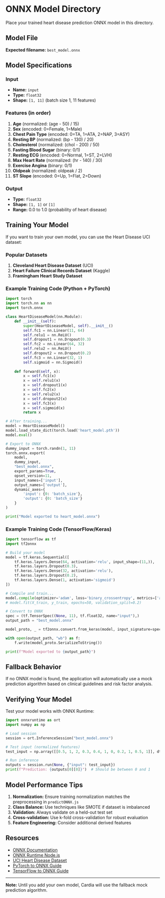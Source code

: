 # ONNX Model Directory

Place your trained heart disease prediction ONNX model in this directory.

## Model File

**Expected filename:** `best_model.onnx`

## Model Specifications

### Input
- **Name:** `input`
- **Type:** `float32`
- **Shape:** `[1, 11]` (batch size 1, 11 features)

### Features (in order)
1. **Age** (normalized: (age - 50) / 15)
2. **Sex** (encoded: 0=Female, 1=Male)
3. **Chest Pain Type** (encoded: 0=TA, 1=ATA, 2=NAP, 3=ASY)
4. **Resting BP** (normalized: (bp - 130) / 20)
5. **Cholesterol** (normalized: (chol - 200) / 50)
6. **Fasting Blood Sugar** (binary: 0/1)
7. **Resting ECG** (encoded: 0=Normal, 1=ST, 2=LVH)
8. **Max Heart Rate** (normalized: (hr - 140) / 30)
9. **Exercise Angina** (binary: 0/1)
10. **Oldpeak** (normalized: oldpeak / 2)
11. **ST Slope** (encoded: 0=Up, 1=Flat, 2=Down)

### Output
- **Type:** `float32`
- **Shape:** `[1, 1]` or `[1]`
- **Range:** 0.0 to 1.0 (probability of heart disease)

## Training Your Model

If you want to train your own model, you can use the Heart Disease UCI dataset:

### Popular Datasets
1. **Cleveland Heart Disease Dataset** (UCI)
2. **Heart Failure Clinical Records Dataset** (Kaggle)
3. **Framingham Heart Study Dataset**

### Example Training Code (Python + PyTorch)

```python
import torch
import torch.nn as nn
import torch.onnx

class HeartDiseaseModel(nn.Module):
    def __init__(self):
        super(HeartDiseaseModel, self).__init__()
        self.fc1 = nn.Linear(11, 64)
        self.relu1 = nn.ReLU()
        self.dropout1 = nn.Dropout(0.3)
        self.fc2 = nn.Linear(64, 32)
        self.relu2 = nn.ReLU()
        self.dropout2 = nn.Dropout(0.2)
        self.fc3 = nn.Linear(32, 1)
        self.sigmoid = nn.Sigmoid()
    
    def forward(self, x):
        x = self.fc1(x)
        x = self.relu1(x)
        x = self.dropout1(x)
        x = self.fc2(x)
        x = self.relu2(x)
        x = self.dropout2(x)
        x = self.fc3(x)
        x = self.sigmoid(x)
        return x

# After training...
model = HeartDiseaseModel()
model.load_state_dict(torch.load('heart_model.pth'))
model.eval()

# Export to ONNX
dummy_input = torch.randn(1, 11)
torch.onnx.export(
    model,
    dummy_input,
    "best_model.onnx",
    export_params=True,
    opset_version=11,
    input_names=['input'],
    output_names=['output'],
    dynamic_axes={
        'input': {0: 'batch_size'},
        'output': {0: 'batch_size'}
    }
)

print("Model exported to heart_model.onnx")
```

### Example Training Code (TensorFlow/Keras)

```python
import tensorflow as tf
import tf2onnx

# Build your model
model = tf.keras.Sequential([
    tf.keras.layers.Dense(64, activation='relu', input_shape=(11,)),
    tf.keras.layers.Dropout(0.3),
    tf.keras.layers.Dense(32, activation='relu'),
    tf.keras.layers.Dropout(0.2),
    tf.keras.layers.Dense(1, activation='sigmoid')
])

# Compile and train...
model.compile(optimizer='adam', loss='binary_crossentropy', metrics=['accuracy'])
# model.fit(X_train, y_train, epochs=50, validation_split=0.2)

# Convert to ONNX
spec = (tf.TensorSpec((None, 11), tf.float32, name="input"),)
output_path = "best_model.onnx"

model_proto, _ = tf2onnx.convert.from_keras(model, input_signature=spec, opset=13)

with open(output_path, "wb") as f:
    f.write(model_proto.SerializeToString())

print(f"Model exported to {output_path}")
```

## Fallback Behavior

If no ONNX model is found, the application will automatically use a mock prediction algorithm based on clinical guidelines and risk factor analysis.

## Verifying Your Model

Test your model works with ONNX Runtime:

```python
import onnxruntime as ort
import numpy as np

# Load session
session = ort.InferenceSession("best_model.onnx")

# Test input (normalized features)
test_input = np.array([[0.5, 1, 2, 0.3, 0.4, 1, 0, 0.2, 1, 0.5, 1]], dtype=np.float32)

# Run inference
outputs = session.run(None, {"input": test_input})
print(f"Prediction: {outputs[0][0]}")  # Should be between 0 and 1
```

## Model Performance Tips

1. **Normalization:** Ensure training normalization matches the preprocessing in `predictONNX.js`
2. **Class Balance:** Use techniques like SMOTE if dataset is imbalanced
3. **Validation:** Always validate on a held-out test set
4. **Cross-validation:** Use k-fold cross-validation for robust evaluation
5. **Feature Engineering:** Consider additional derived features

## Resources

- [ONNX Documentation](https://onnx.ai/)
- [ONNX Runtime Node.js](https://onnxruntime.ai/docs/get-started/with-javascript.html)
- [UCI Heart Disease Dataset](https://archive.ics.uci.edu/ml/datasets/heart+disease)
- [PyTorch to ONNX Guide](https://pytorch.org/docs/stable/onnx.html)
- [TensorFlow to ONNX Guide](https://github.com/onnx/tensorflow-onnx)

---

**Note:** Until you add your own model, Cardia will use the fallback mock prediction algorithm.
